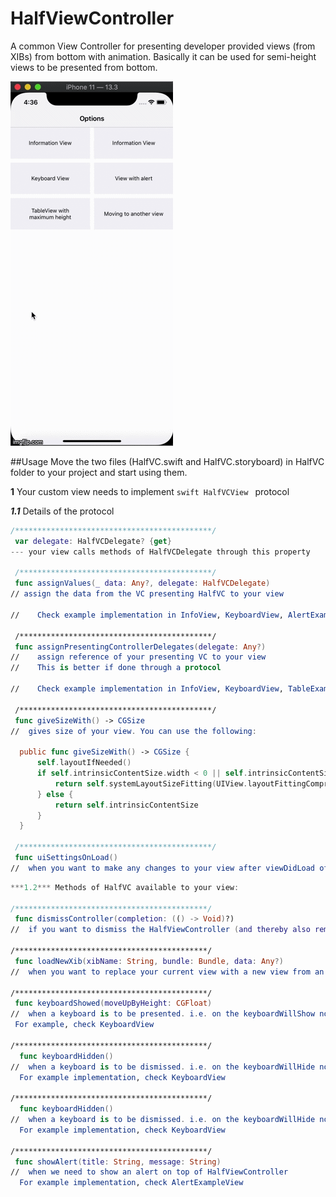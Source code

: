 # HalfViewController


A common View Controller for presenting developer provided views (from XIBs) from bottom with animation. Basically it can be used for semi-height views to be presented from bottom. 

![](./gif/halfvc.gif)


##Usage
Move the two files (HalfVC.swift and HalfVC.storyboard) in HalfVC folder to your project and start using them.

**1** Your custom view needs to implement ```swift HalfVCView ``` protocol

***1.1*** Details of the protocol

```swift
/********************************************/
 var delegate: HalfVCDelegate? {get}
--- your view calls methods of HalfVCDelegate through this property
 
 /*******************************************/
 func assignValues(_ data: Any?, delegate: HalfVCDelegate)
// assign the data from the VC presenting HalfVC to your view
 
//    Check example implementation in InfoView, KeyboardView, AlertExampleView, TableExampleView, TwoViewFirstView or TwoViewSecondView
 
 /*******************************************/
 func assignPresentingControllerDelegates(delegate: Any?)
//    assign reference of your presenting VC to your view
//    This is better if done through a protocol
 
//    Check example implementation in InfoView, KeyboardView, TableExampleView or TwoViewSecondView
 
 /*******************************************/
 func giveSizeWith() -> CGSize
//  gives size of your view. You can use the following:
 
  public func giveSizeWith() -> CGSize {
      self.layoutIfNeeded()
      if self.intrinsicContentSize.width < 0 || self.intrinsicContentSize.height < 0 {
          return self.systemLayoutSizeFitting(UIView.layoutFittingCompressedSize)
      } else {
          return self.intrinsicContentSize
      }
  }
 
 /*******************************************/
 func uiSettingsOnLoad()
//  when you want to make any changes to your view after viewDidLoad of HalfViewController
```

```swift
***1.2*** Methods of HalfVC available to your view:

/*******************************************/
 func dismissController(completion: (() -> Void)?)
//  if you want to dismiss the HalfViewController (and thereby also remove your view) from your view
 
/*******************************************/
 func loadNewXib(xibName: String, bundle: Bundle, data: Any?)
//  when you want to replace your current view with a new view from an XIB

/*******************************************/
 func keyboardShowed(moveUpByHeight: CGFloat)
//  when a keyboard is to be presented. i.e. on the keyboardWillShow notification
 For example, check KeyboardView
 
/*******************************************/
  func keyboardHidden()
//  when a keyboard is to be dismissed. i.e. on the keyboardWillHide notification
  For example implementation, check KeyboardView

/*******************************************/
  func keyboardHidden()
//  when a keyboard is to be dismissed. i.e. on the keyboardWillHide notification
  For example implementation, check KeyboardView
 
/*******************************************/
 func showAlert(title: String, message: String)
//  when we need to show an alert on top of HalfViewController
  For example implementation, check AlertExampleView
```
